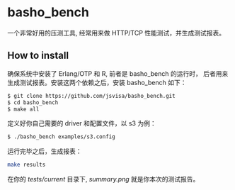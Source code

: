 # basho_bench

一个非常好用的压测工具, 经常用来做 HTTP/TCP 性能测试，并生成测试报表。


## How to install

确保系统中安装了 Erlang/OTP 和 R, 前者是 basho_bench 的运行时，
后者用来生成测试报表。安装这两个依赖之后，安装 basho_bench 如下：

```bash
$ git clone https://github.com/jsvisa/basho_bench.git
$ cd basho_bench
$ make all
```


定义好你自己需要的 driver 和配置文件，以 s3 为例：

```bash
$ ./basho_bench examples/s3.config
```

运行完毕之后，生成报表：

```bash
make results
```

在你的 *tests/current* 目录下, *summary.png* 就是你本次的测试报告。
